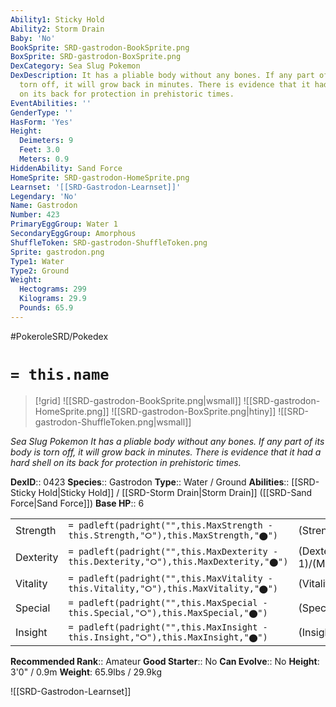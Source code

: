 ```yaml
---
Ability1: Sticky Hold
Ability2: Storm Drain
Baby: 'No'
BookSprite: SRD-gastrodon-BookSprite.png
BoxSprite: SRD-gastrodon-BoxSprite.png
DexCategory: Sea Slug Pokemon
DexDescription: It has a pliable body without any bones. If any part of its body is
  torn off, it will grow back in minutes. There is evidence that it had a hard shell
  on its back for protection in prehistoric times.
EventAbilities: ''
GenderType: ''
HasForm: 'Yes'
Height:
  Deimeters: 9
  Feet: 3.0
  Meters: 0.9
HiddenAbility: Sand Force
HomeSprite: SRD-gastrodon-HomeSprite.png
Learnset: '[[SRD-Gastrodon-Learnset]]'
Legendary: 'No'
Name: Gastrodon
Number: 423
PrimaryEggGroup: Water 1
SecondaryEggGroup: Amorphous
ShuffleToken: SRD-gastrodon-ShuffleToken.png
Sprite: gastrodon.png
Type1: Water
Type2: Ground
Weight:
  Hectograms: 299
  Kilograms: 29.9
  Pounds: 65.9
---
```


#PokeroleSRD/Pokedex

# `= this.name`

> [!grid]
> ![[SRD-gastrodon-BookSprite.png|wsmall]]
> ![[SRD-gastrodon-HomeSprite.png]]
> ![[SRD-gastrodon-BoxSprite.png|htiny]]
> ![[SRD-gastrodon-ShuffleToken.png|wsmall]]


*Sea Slug Pokemon*
*It has a pliable body without any bones. If any part of its body is torn off, it will grow back in minutes. There is evidence that it had a hard shell on its back for protection in prehistoric times.*

**DexID**:: 0423
**Species**:: Gastrodon
**Type**:: Water / Ground
**Abilities**:: [[SRD-Sticky Hold|Sticky Hold]] / [[SRD-Storm Drain|Storm Drain]] ([[SRD-Sand Force|Sand Force]])
**Base HP**:: 6

|           |                                                                                        |                                          |
| --------- | -------------------------------------------------------------------------------------- | ---------------------------------------- |
| Strength  | `= padleft(padright("",this.MaxStrength - this.Strength,"⭘"),this.MaxStrength,"⬤")`    | (Strength::2)/(MaxStrength::5)   |
| Dexterity | `= padleft(padright("",this.MaxDexterity - this.Dexterity,"⭘"),this.MaxDexterity,"⬤")` | (Dexterity:: 1)/(MaxDexterity::3) |
| Vitality  | `= padleft(padright("",this.MaxVitality - this.Vitality,"⭘"),this.MaxVitality,"⬤")`    | (Vitality::2)/(MaxVitality::4)   |
| Special   | `= padleft(padright("",this.MaxSpecial - this.Special,"⭘"),this.MaxSpecial,"⬤")`       | (Special::2)/(MaxSpecial::5)     |
| Insight   | `= padleft(padright("",this.MaxInsight - this.Insight,"⭘"),this.MaxInsight,"⬤")`       | (Insight::2)/(MaxInsight::5)     |


**Recommended Rank**:: Amateur
**Good Starter**:: No
**Can Evolve**:: No
**Height**: 3'0" / 0.9m
**Weight**: 65.9lbs / 29.9kg

![[SRD-Gastrodon-Learnset]]
